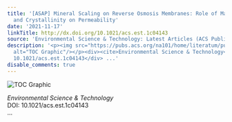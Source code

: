 ```yaml
---
title: '[ASAP] Mineral Scaling on Reverse Osmosis Membranes: Role of Mass, Orientation,
  and Crystallinity on Permeability'
date: '2021-11-17'
linkTitle: http://dx.doi.org/10.1021/acs.est.1c04143
source: 'Environmental Science & Technology: Latest Articles (ACS Publications)'
description: '<p><img src="https://pubs.acs.org/na101/home/literatum/publisher/achs/journals/content/esthag/0/esthag.ahead-of-print/acs.est.1c04143/20211117/images/medium/es1c04143_0006.gif"
  alt="TOC Graphic"/></p><div><cite>Environmental Science & Technology</cite></div><div>DOI:
  10.1021/acs.est.1c04143</div> ...'
disable_comments: true
---
```

<p><img src="https://pubs.acs.org/na101/home/literatum/publisher/achs/journals/content/esthag/0/esthag.ahead-of-print/acs.est.1c04143/20211117/images/medium/es1c04143_0006.gif" alt="TOC Graphic"/></p><div><cite>Environmental Science & Technology</cite></div><div>DOI: 10.1021/acs.est.1c04143</div> ...